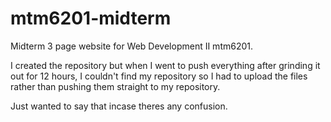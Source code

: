 # mtm6201-midterm
Midterm 3 page website for Web Development II mtm6201.

I created the repository but when I went to push everything after grinding it out for 12 hours, 
I couldn't find my repository so I had to upload the files rather than pushing them straight to my repository. 

Just wanted to say that incase theres any confusion. 
